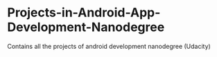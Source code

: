 # Projects-in-Android-App-Development-Nanodegree
Contains all the projects of android development nanodegree (Udacity)
